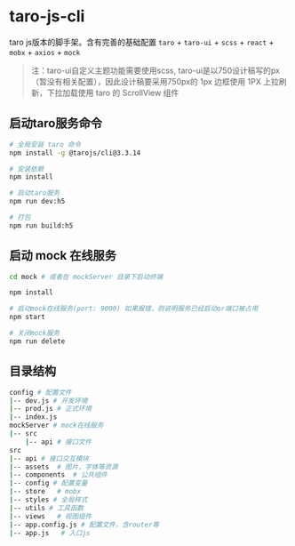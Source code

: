 # taro-js-cli
taro js版本的脚手架。含有完善的基础配置
`taro` + `taro-ui` + `scss` + `react` + `mobx` + `axios` + `mock`
> 注：taro-ui自定义主题功能需要使用scss, taro-ui是以750设计稿写的px（暂没有相关配置），因此设计稿要采用750px的
> 1px 边框使用 1PX
> 上拉刷新，下拉加载使用 taro 的 ScrollView 组件

## 启动taro服务命令
```bash
# 全局安装 taro 命令
npm install -g @tarojs/cli@3.3.14

# 安装依赖
npm install

# 启动taro服务
npm run dev:h5

# 打包
npm run build:h5
```

## 启动 mock 在线服务
```bash
cd mock # 或者在 mockServer 目录下启动终端 

npm install

# 启动mock在线服务(port: 9000) 如果报错，则说明服务已经启动or端口被占用
npm start

# 关闭mock服务
npm run delete
```

## 目录结构
```bash
config # 配置文件
|-- dev.js # 开发环境
|-- prod.js # 正式环境
|-- index.js
mockServer # mock在线服务
|-- src
    |-- api # 接口文件
src
|-- api # 接口交互模块
|-- assets  # 图片，字体等资源
|-- components  # 公共组件
|-- config # 配置变量
|-- store   # mobx
|-- styles # 全局样式
|-- utils # 工具函数
|-- views   # 视图组件
|-- app.config.js # 配置文件，含router等
|-- app.js   # 入口js
```